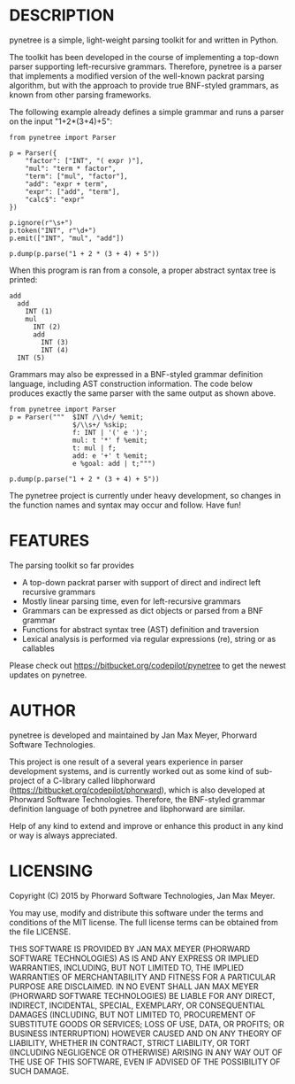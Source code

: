 
DESCRIPTION
===========

pynetree is a simple, light-weight parsing toolkit for and written in Python.

The toolkit has been developed in the course of implementing a top-down parser supporting left-recursive grammars. Therefore, pynetree is a parser that implements a modified version of the well-known packrat parsing algorithm, but with the approach to provide true BNF-styled grammars, as known from other parsing frameworks.

The following example already defines a simple grammar and runs a parser on the input "1+2*(3+4)+5":

	from pynetree import Parser

	p = Parser({
		"factor": ["INT", "( expr )"],
		"mul": "term * factor",
		"term": ["mul", "factor"],
		"add": "expr + term",
		"expr": ["add", "term"],
		"calc$": "expr"
	})

	p.ignore(r"\s+")
	p.token("INT", r"\d+")
	p.emit(["INT", "mul", "add"])

	p.dump(p.parse("1 + 2 * (3 + 4) + 5"))


When this program is ran from a console, a proper abstract syntax tree is printed:

	add
	  add
		INT (1)
		mul
		  INT (2)
		  add
			INT (3)
			INT (4)
	  INT (5)


Grammars may also be expressed in a BNF-styled grammar definition language, including AST construction information.
The code below produces exactly the same parser with the same output as shown above.

	from pynetree import Parser
	p = Parser("""	$INT /\\d+/ %emit;
					$/\\s+/ %skip;
					f: INT | '(' e ')';
					mul: t '*' f %emit;
					t: mul | f;
					add: e '+' t %emit;
					e %goal: add | t;""")

	p.dump(p.parse("1 + 2 * (3 + 4) + 5"))


The pynetree project is currently under heavy development, so changes in the function names and syntax may occur and follow. Have fun!


FEATURES
========

The parsing toolkit so far provides

- A top-down packrat parser with support of direct and indirect left recursive grammars
- Mostly linear parsing time, even for left-recursive grammars
- Grammars can be expressed as dict objects or parsed from a BNF grammar
- Functions for abstract syntax tree (AST) definition and traversion
- Lexical analysis is performed via regular expressions (re), string or as callables

Please check out https://bitbucket.org/codepilot/pynetree to get the newest updates on pynetree.


AUTHOR
======

pynetree is developed and maintained by Jan Max Meyer, Phorward Software Technologies.

This project is one result of a several years experience in parser development systems, and is currently worked out as some kind of sub-project of a C-library called libphorward (https://bitbucket.org/codepilot/phorward), which is also developed at Phorward Software Technologies. Therefore, the BNF-styled grammar definition language of both pynetree and libphorward are similar.

Help of any kind to extend and improve or enhance this product in any kind or way is always appreciated.


LICENSING
=========

Copyright (C) 2015 by Phorward Software Technologies, Jan Max Meyer.

You may use, modify and distribute this software under the terms and conditions of the MIT license. The full license terms can be obtained from the file LICENSE.

THIS SOFTWARE IS PROVIDED BY JAN MAX MEYER (PHORWARD SOFTWARE TECHNOLOGIES) AS IS AND ANY EXPRESS OR IMPLIED WARRANTIES, INCLUDING, BUT NOT LIMITED TO, THE IMPLIED WARRANTIES OF MERCHANTABILITY AND FITNESS FOR A PARTICULAR PURPOSE ARE DISCLAIMED. IN NO EVENT SHALL JAN MAX MEYER (PHORWARD SOFTWARE TECHNOLOGIES) BE LIABLE FOR ANY DIRECT, INDIRECT, INCIDENTAL, SPECIAL, EXEMPLARY, OR CONSEQUENTIAL DAMAGES (INCLUDING, BUT NOT LIMITED TO, PROCUREMENT OF SUBSTITUTE GOODS OR SERVICES; LOSS OF USE, DATA, OR PROFITS; OR BUSINESS INTERRUPTION) HOWEVER CAUSED AND ON ANY THEORY OF LIABILITY, WHETHER IN CONTRACT, STRICT LIABILITY, OR TORT (INCLUDING NEGLIGENCE OR OTHERWISE) ARISING IN ANY WAY OUT OF THE USE OF THIS SOFTWARE, EVEN IF ADVISED OF THE POSSIBILITY OF SUCH DAMAGE.

